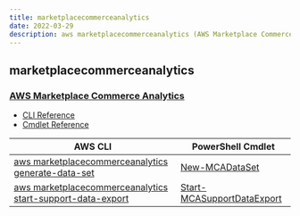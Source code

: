 ```yaml
---
title: marketplacecommerceanalytics
date: 2022-03-29
description: aws marketplacecommerceanalytics (AWS Marketplace Commerce Analytics) command/cmdlet list.
---
```


## marketplacecommerceanalytics

### [AWS Marketplace Commerce Analytics](https://aws.amazon.com/marketplace/)

* [CLI Reference](https://docs.aws.amazon.com/cli/latest/reference/marketplacecommerceanalytics/index.html)
* [Cmdlet Reference](https://docs.aws.amazon.com/powershell/latest/reference/items/AWS_Marketplace_Commerce_Analytics_cmdlets.html)

|AWS CLI|PowerShell Cmdlet|
|----|----|
|[aws marketplacecommerceanalytics generate-data-set](https://docs.aws.amazon.com/cli/latest/reference/marketplacecommerceanalytics/generate-data-set.html)|[New-MCADataSet](https://docs.aws.amazon.com/powershell/latest/reference/items/New-MCADataSet.html)|
|[aws marketplacecommerceanalytics start-support-data-export](https://docs.aws.amazon.com/cli/latest/reference/marketplacecommerceanalytics/start-support-data-export.html)|[Start-MCASupportDataExport](https://docs.aws.amazon.com/powershell/latest/reference/items/Start-MCASupportDataExport.html)|

